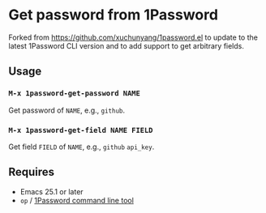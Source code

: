 # Get password from 1Password

Forked from https://github.com/xuchunyang/1password.el to update to the latest 1Password CLI version and to add support to get arbitrary fields.

## Usage

### `M-x 1password-get-password NAME`

Get password of `NAME`, e.g., `github`.

### `M-x 1password-get-field NAME FIELD`

Get field `FIELD` of `NAME`, e.g., `github` `api_key`.

## Requires

- Emacs 25.1 or later
- `op` / [1Password command line tool](https://support.1password.com/command-line/)
